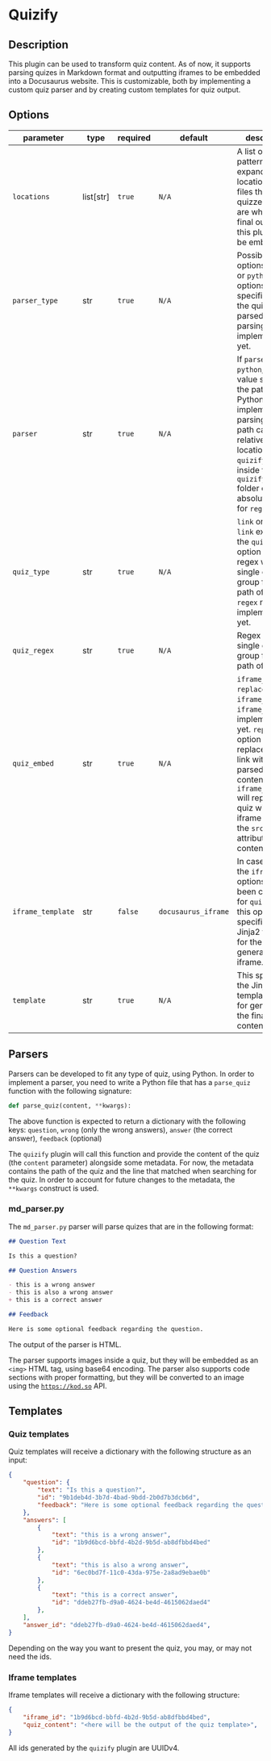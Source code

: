# Quizify

## Description
This plugin can be used to transform quiz content. As of now, it supports parsing quizes in Markdown format and outputting iframes to be embedded into a Docusaurus website. This is customizable, both by implementing a custom quiz parser and by creating custom templates for quiz output.

## Options
| parameter | type | required | default | description |
| --- | --- | --- | --- | --- |
| `locations` | list[str] | `true` | `N/A` | A list of [`glob`](https://en.wikipedia.org/wiki/Glob_(programming)) patterns that expand to the locations of the files that link to quizzes. These are where the final output of this plugin will be embedded. |
| `parser_type` | str | `true` | `N/A` | Possible options: `regex` or `python`. This options specifies how the quiz is parsed. `regex` parsing is not implemented yet. |
| `parser` | str | `true` | `N/A` | If `parser_type` is `python`, this value specifies the path to the Python file that implements the parsing. This path can be relative to the location of the `quizify.py` file, inside the `quizify_parsers` folder or absolute. TBD for `regex`. |
| `quiz_type` | str | `true` | `N/A` | `link` or `regex`. `link` expects the `quiz_regex` option to be a regex with a single capture group for the path of the quiz. `regex` not implemented yet. |
| `quiz_regex` | str | `true` | `N/A` | Regex with a single capturing group for the path of the quiz. |
| `quiz_embed` | str | `true` | `N/A` | `iframe_link`, `replace` or `iframe_inline`. `iframe_link` not implemented yet. `replace` option will replace the quiz link with the parsed quiz content. `iframe_inline` will replace the quiz with an iframe that uses the `srcdoc` attribute for content. |
| `iframe_template` | str | `false` | `docusaurus_iframe` | In case one of the `iframe` options has been chosen for `quiz_embed`, this option specifies the Jinja2 template for the generated iframe. |
| `template` | str | `true` | `N/A` | This specifies the Jinja2 template used for generating the final quiz content. |

## Parsers

Parsers can be developed to fit any type of quiz, using Python.
In order to implement a parser, you need to write a Python file that has a `parse_quiz` function with the following signature:

```python
def parse_quiz(content, **kwargs):
```

The above function is expected to return a dictionary with the following keys: `question`, `wrong` (only the wrong answers), `answer` (the correct answer), `feedback` (optional)

The `quizify` plugin will call this function and provide the content of the quiz (the `content` parameter) alongside some metadata. For now, the metadata contains the path of the quiz and the line that matched when searching for the quiz. In order to account for future changes to the metadata, the `**kwargs` construct is used.

### md_parser.py

The `md_parser.py` parser will parse quizes that are in the following format:

```md
## Question Text

Is this a question?

## Question Answers

- this is a wrong answer
- this is also a wrong answer
+ this is a correct answer

## Feedback

Here is some optional feedback regarding the question.
```

The output of the parser is HTML.

The parser supports images inside a quiz, but they will be embedded as an `<img>` HTML tag, using base64 encoding.
The parser also supports code sections with proper formatting, but they will be converted to an image using the [`https://kod.so`](https://kod.so) API.

## Templates

### Quiz templates
Quiz templates will receive a dictionary with the following structure as an input:

```json
{
    "question": {
        "text": "Is this a question?",
        "id": "9b1deb4d-3b7d-4bad-9bdd-2b0d7b3dcb6d",
        "feedback": "Here is some optional feedback regarding the question",
    },
    "answers": [
        {
            "text": "this is a wrong answer",
            "id": "1b9d6bcd-bbfd-4b2d-9b5d-ab8dfbbd4bed"
        },
        {
            "text": "this is also a wrong answer",
            "id": "6ec0bd7f-11c0-43da-975e-2a8ad9ebae0b"
        },
        {
            "text": "this is a correct answer",
            "id": "ddeb27fb-d9a0-4624-be4d-4615062daed4"
        },
    ],
    "answer_id": "ddeb27fb-d9a0-4624-be4d-4615062daed4",
}
```

Depending on the way you want to present the quiz, you may, or may not need the ids.

### Iframe templates

Iframe templates will receive a dictionary with the following structure:
```json
{
    "iframe_id": "1b9d6bcd-bbfd-4b2d-9b5d-ab8dfbbd4bed",
    "quiz_content": "<here will be the output of the quiz template>",
}
```

All ids generated by the `quizify` plugin are UUIDv4.
